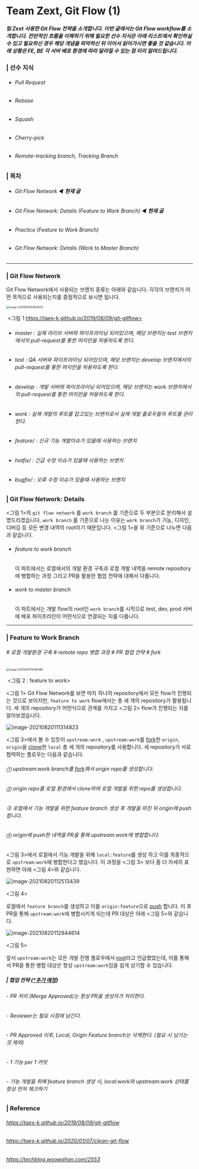 # Team Zext, Git Flow (1)

##### 팀 Zext 사용한 Git Flow 전략을 소개합니다. 이번 글에서는 Git Flow workflow를 소개합니다. 전반적인 흐름을 이해하기 위해 필요한 선수 지식은 아래 리스트에서 확인하실 수 있고 필요하신 경우 해당 개념을 파악하신 뒤 이어서 읽어가시면 좋을 것 같습니다. 아래 상황은 FE, BE 각 서버 배포 환경에 따라 달라질 수 있는 점 미리 알려드립니다.

### | 선수 지식 

- ###### Pull Request 

- ###### Rebase

- ###### Squash

- ###### Cherry-pick

- ###### Remote-tracking branch, Tracking Branch

### | 목차

- ###### Git Flow Network ◀︎ **현재 글**

- ###### Git Flow Network: Details (Feature to Work Branch) ◀︎ **현재 글**

- ###### Practice (Feature to Work Branch) 

- ###### Git Flow Network: Details (Work to Master Branch)

___

### | Git Flow Network 

Git Flow Network에서 사용되는 브랜치 종류는 아래와 같습니다. 각각의 브랜치가 어떤 목적으로 사용되는지를 중점적으로 보시면 됩니다.

<img src="./imgs/gitflow_zext_1.png" alt="image-20210815103825570" style="zoom:50%;" />

​							    <그림 1 https://taes-k.github.io/2019/08/09/git-gitflow> 

- ###### master : 실제 라이브 서버와 파이프라이닝 되어있으며, 해당 브랜치는 test 브랜치에서의 pull-request를 통한 머지만을 허용하도록 한다.

- ###### test : QA 서버와 파이프라이닝 되어있으며, 해당 브랜치는 develop 브랜치에서의 pull-request를 통한 머지만을 허용하도록 한다.

- ###### develop : 개발 서버와 파이프라이닝 되어있으며, 해당 브랜치는 work 브랜치에서의 pull-request를 통한 머지만을 허용하도록 한다.

- ###### work : 실제 개발의 루트를 잡고있는 브랜치로서 실제 개발 플로우들의 루트를 관리한다. 

- ###### feature/ : 신규 기능 개발이슈가 있을때 사용하는 브랜치

- ###### hotfix/ : 긴급 수정 이슈가 있을때 사용하는 브랜치

- ###### bugfix/ : 오류 수정 이슈가 있을때 사용하는 브랜치



### | Git Flow Network: Details 

<그림 1>의 `git flow network` 를 `work branch` 를 기준으로 두 부분으로 분리해서 설명드리겠습니다. `work branch` 를 기준으로 나눈 이유는 `work branch`가 기능, 디자인, 디버깅 등 모든 변경 내역의 root이기 때문입니다. <그림 1>을 위 기준으로 나누면 다음과 같습니다.

- ###### feature to work branch 

  이 파트에서는 로컬에서의 개발 환경 구축과 로컬 개발 내역을 remote repository에 병합하는 과정 그리고 PR을 활용한 협업 전략에 대해서 다룹니다. 

- ###### work to master branch 

  이 파트에서는 개발 flow의 root인 `work branch`를 시작으로 test, dev, prod 서버에 배포 파이프라인이 어떤식으로 연결되는 지를 다룹니다.

___

### | Feature to Work Branch 

###### \# 로컬 개발환경 구축 \# remote repo 병합 과정 \# PR 협업 전략 \# fork 

<img src="./imgs/gitflow_zext_2.png" alt="image-20210820110146385" style="zoom:50%;" />

​										 								 <그림 2 : feature to work> 

<그림 1> Git Flow Network를 보면 마치 하나의 repository에서 모든 flow가 진행되는 것으로 보이지만, `feature to work` flow에서는 총 세 개의 repository가 활용됩니다. 세 개의 repository가 어떤식으로 관계를 가지고 <그림 2> flow가 진행되는 지를 알아보겠습니다. 

![image-20210820111314823](./imgs/gitflow_zext_3.png)

<그림 3>에서 볼 수 있듯이 `upstream:work` , `upstream:work`를 <u>fork</u>한 `origin`, `origin`을 <u>clone</u>한 `local` 총 세 개의 repository를 사용합니다. 세 repository가 서로 협력하는 플로우는 다음과 같습니다.

###### ⓵ upstream:work branch를 <u>fork</u>해서 origin repo를 생성합니다. 

###### ⓶ origin repo를 로컬 환경에서 clone하여 로컬 개발을 위한 repo를 생성합니다. 

###### ⓷ 로컬에서 기능 개발을 위한 feature branch 생성 후 개발을 마친 뒤 origin에 push합니다. 

###### ⓸ origin에 push한 내역을 PR을 통해 upstream:work에 병합합니다. 



<그림 3>에서 로컬에서 기능 개발을 위해 `local:feature`를 생성 하고 이를 최종적으로 `upstream:work`에 병합한다고 했습니다. 이 과정을 <그림 3> 보다 좀 더 자세히 표현하면 아래 <그림 4>와 같습니다. 

![image-20210820112513439](./imgs/gitflow_zext_4.png)

<그림 4> 

로컬에서 `feature branch`를 생성하고 이를 `origin:feature`으로 <u>push</u> 합니다. 이 후 PR을 통해 `upstream:work`에 병합시키게 되는데 PR 대상은 아래 <그림 5>와 같습니다. 

![image-20210820112944614](./imgs/gitflow_zext_5.png)

<그림 5> 

앞서 `upstream:work`는 모든 개발 진행 플로우에서 <u>root</u>라고 언급했었는데, 이를 통해서 PR을 통한 병합 대상은 항상 `upstream:work`임을 쉽게 상기할 수 있습니다. 

##### | 협업 전략 (<u>*추가 예정</u>)

###### - PR 처리 (Merge Approved)는 항상 PR을 생성자가 처리한다. 

###### 	- Reviewer는 필요 시점에 남긴다. 

###### - PR Approved 이후, Local, Origin Feature branch는 삭제한다. (필요 시 남기는 것 제외)

###### - 1 기능 per 1 커밋 

###### - 기능 개발을 위해 feature branch 생성 시, local:work와 upstream:work 상태를 항상 먼저 체크하기



### | Reference

###### https://taes-k.github.io/2019/08/09/git-gitflow

###### https://taes-k.github.io/2020/01/07/clean-git-flow

###### https://techblog.woowahan.com/2553

